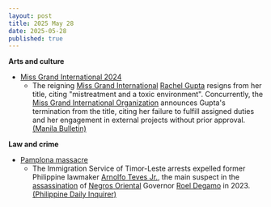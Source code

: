 ```yaml
---
layout: post
title: 2025 May 28
date: 2025-05-28
published: true
---
```



**Arts and culture**

* [Miss Grand International 2024](https://en.wikipedia.org/wiki/Miss_Grand_International_2024 "Miss Grand International 2024")
  + The reigning [Miss Grand International](https://en.wikipedia.org/wiki/Miss_Grand_International "Miss Grand International") [Rachel Gupta](https://en.wikipedia.org/wiki/Rachel_Gupta "Rachel Gupta") resigns from her title, citing "mistreatment and a toxic environment". Concurrently, the [Miss Grand International Organization](https://en.wikipedia.org/wiki/Miss_Grand_International_%28company%29 "Miss Grand International (company)") announces Gupta's termination from the title, citing her failure to fulfill assigned duties and her engagement in external projects without prior approval. [(Manila Bulletin)](https://mb.com.ph/2025/05/28/miss-grand-international-2024-rachel-gupta-steps-down-promises-to-return-crown)

**Law and crime**

* [Pamplona massacre](https://en.wikipedia.org/wiki/Pamplona_massacre "Pamplona massacre")
  + The Immigration Service of Timor-Leste arrests expelled former Philippine lawmaker [Arnolfo Teves Jr.](https://en.wikipedia.org/wiki/Arnolfo_Teves_Jr. "Arnolfo Teves Jr."), the main suspect in the [assassination](https://en.wikipedia.org/wiki/Pamplona_massacre "Pamplona massacre") of [Negros Oriental](https://en.wikipedia.org/wiki/Negros_Oriental "Negros Oriental") Governor [Roel Degamo](https://en.wikipedia.org/wiki/Roel_Degamo "Roel Degamo") in 2023. [(Philippine Daily Inquirer)](https://globalnation.inquirer.net/278481/former-lawmaker-arnulfo-teves-arrested-in-timor-leste-tuesday-night)

